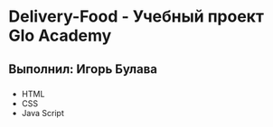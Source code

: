 # Delivery-Food - Учебный проект Glo Academy
## Выполнил: Игорь Булава
###
- HTML
- CSS
- Java Script
